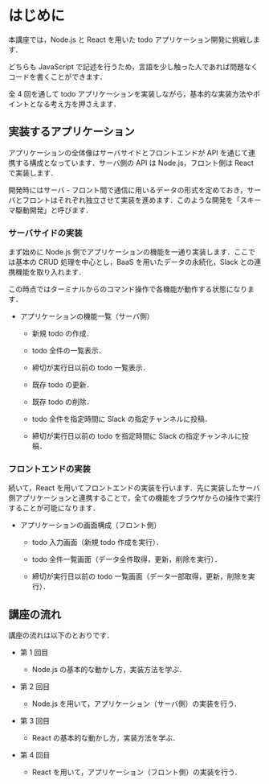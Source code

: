 # はじめに

本講座では，Node.js と React を用いた todo アプリケーション開発に挑戦します．

どちらも JavaScript で記述を行うため，言語を少し触った人であれば問題なくコードを書くことができます．

全 4 回を通して todo アプリケーションを実装しながら，基本的な実装方法やポイントとなる考え方を押さえます．

## 実装するアプリケーション

アプリケーションの全体像はサーバサイドとフロントエンドが API を通じて連携する構成となっています．サーバ側の API は Node.js，フロント側は React で実装します．

開発時にはサーバ - フロント間で通信に用いるデータの形式を定めておき，サーバとフロントはそれぞれ独立させて実装を進めます．このような開発を「スキーマ駆動開発」と呼びます．

### サーバサイドの実装

まず始めに Node.js 側でアプリケーションの機能を一通り実装します．ここでは基本の CRUD 処理を中心とし，BaaS を用いたデータの永続化，Slack との連携機能を取り入れます．

この時点ではターミナルからのコマンド操作で各機能が動作する状態になります．

- アプリケーションの機能一覧（サーバ側）

  - 新規 todo の作成．

  - todo 全件の一覧表示．

  - 締切が実行日以前の todo 一覧表示．

  - 既存 todo の更新．

  - 既存 todo の削除．

  - todo 全件を指定時間に Slack の指定チャンネルに投稿．

  - 締切が実行日以前の todo を指定時間に Slack の指定チャンネルに投稿．

### フロントエンドの実装

続いて，React を用いてフロントエンドの実装を行います．先に実装したサーバ側アプリケーションと連携することで，全ての機能をブラウザからの操作で実行することが可能になります．

- アプリケーションの画面構成（フロント側）

  - todo 入力画面（新規 todo 作成を実行）．

  - todo 全件一覧画面（データ全件取得，更新，削除を実行）．

  - 締切が実行日以前の todo 一覧画面（データ一部取得，更新，削除を実行）．

## 講座の流れ

講座の流れは以下のとおりです．

- 第 1 回目

  - Node.js の基本的な動かし方，実装方法を学ぶ．

- 第 2 回目

  - Node.js を用いて，アプリケーション（サーバ側）の実装を行う．

- 第 3 回目

  - React の基本的な動かし方，実装方法を学ぶ．

- 第 4 回目

  - React を用いて，アプリケーション（フロント側）の実装を行う．
